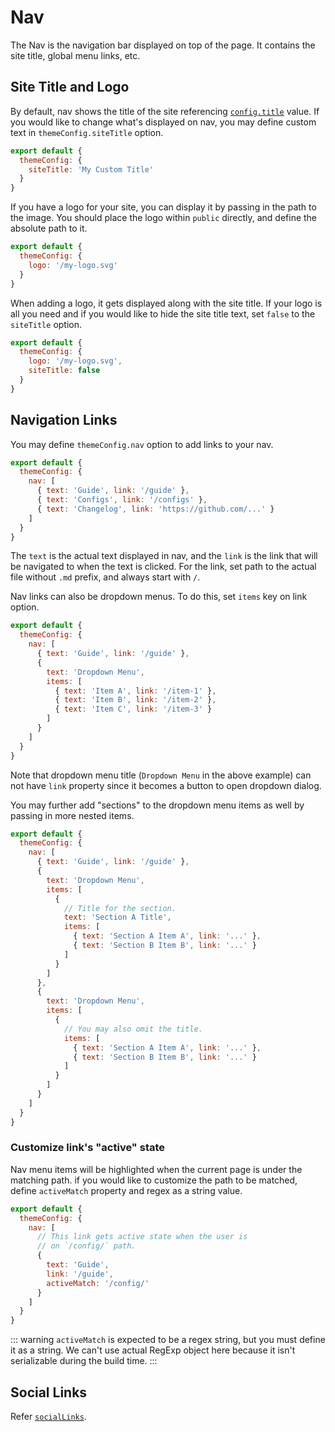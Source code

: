 # Nav

The Nav is the navigation bar displayed on top of the page. It contains the site title, global menu links, etc.

## Site Title and Logo

By default, nav shows the title of the site referencing [`config.title`](../config/app-configs#title) value. If you would like to change what's displayed on nav, you may define custom text in `themeConfig.siteTitle` option.

```js
export default {
  themeConfig: {
    siteTitle: 'My Custom Title'
  }
}
```

If you have a logo for your site, you can display it by passing in the path to the image. You should place the logo within `public` directly, and define the absolute path to it.

```js
export default {
  themeConfig: {
    logo: '/my-logo.svg'
  }
}
```

When adding a logo, it gets displayed along with the site title. If your logo is all you need and if you would like to hide the site title text, set `false` to the `siteTitle` option.

```js
export default {
  themeConfig: {
    logo: '/my-logo.svg',
    siteTitle: false
  }
}
```

## Navigation Links

You may define `themeConfig.nav` option to add links to your nav.

```js
export default {
  themeConfig: {
    nav: [
      { text: 'Guide', link: '/guide' },
      { text: 'Configs', link: '/configs' },
      { text: 'Changelog', link: 'https://github.com/...' }
    ]
  }
}
```

The `text` is the actual text displayed in nav, and the `link` is the link that will be navigated to when the text is clicked. For the link, set path to the actual file without `.md` prefix, and always start with `/`.

Nav links can also be dropdown menus. To do this, set `items` key on link option.

```js
export default {
  themeConfig: {
    nav: [
      { text: 'Guide', link: '/guide' },
      {
        text: 'Dropdown Menu',
        items: [
          { text: 'Item A', link: '/item-1' },
          { text: 'Item B', link: '/item-2' },
          { text: 'Item C', link: '/item-3' }
        ]
      }
    ]
  }
}
```

Note that dropdown menu title (`Dropdown Menu` in the above example) can not have `link` property since it becomes a button to open dropdown dialog.

You may further add "sections" to the dropdown menu items as well by passing in more nested items.

```js
export default {
  themeConfig: {
    nav: [
      { text: 'Guide', link: '/guide' },
      {
        text: 'Dropdown Menu',
        items: [
          {
            // Title for the section.
            text: 'Section A Title',
            items: [
              { text: 'Section A Item A', link: '...' },
              { text: 'Section B Item B', link: '...' }
            ]
          }
        ]
      },
      {
        text: 'Dropdown Menu',
        items: [
          {
            // You may also omit the title.
            items: [
              { text: 'Section A Item A', link: '...' },
              { text: 'Section B Item B', link: '...' }
            ]
          }
        ]
      }
    ]
  }
}
```

### Customize link's "active" state

Nav menu items will be highlighted when the current page is under the matching path. if you would like to customize the path to be matched, define `activeMatch` property and regex as a string value.

```js
export default {
  themeConfig: {
    nav: [
      // This link gets active state when the user is
      // on `/config/` path.
      {
        text: 'Guide',
        link: '/guide',
        activeMatch: '/config/'
      }
    ]
  }
}
```

::: warning
`activeMatch` is expected to be a regex string, but you must define it as a string. We can't use actual RegExp object here because it isn't serializable during the build time.
:::

## Social Links

Refer [`socialLinks`](../config/theme-configs#sociallinks).
